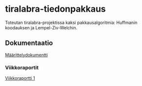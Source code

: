 # tiralabra-tiedonpakkaus

Toteutan tiralabra-projektissa kaksi pakkausalgoritmia: Huffmanin koodauksen ja Lempel-Ziv-Welchin.

## Dokumentaatio

[Määrittelydokumentti](https://github.com/kafenoir/tiralabra-tiedonpakkaus/tree/master/dokumentaatio/maarittelydokumentti.md)

### Viikkoraportit

[Viikkoraportti 1](https://github.com/kafenoir/tiralabra-tiedonpakkaus/tree/master/dokumentaatio/viikkoraportti1.md)